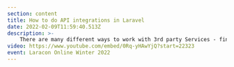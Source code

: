 ```yaml
---
section: content
title: How to do API integrations in Laravel
date: 2022-02-09T11:59:40.513Z
description: >-
    There are many different ways to work with 3rd party Services - find their official SDK, write manual http requests in place, build your own API integration. Today we are going to go through building our own integration, directly in our Laravel Application.
video: https://www.youtube.com/embed/0Rq-yHAwYjQ?start=22323
event: Laracon Online Winter 2022
---
```


